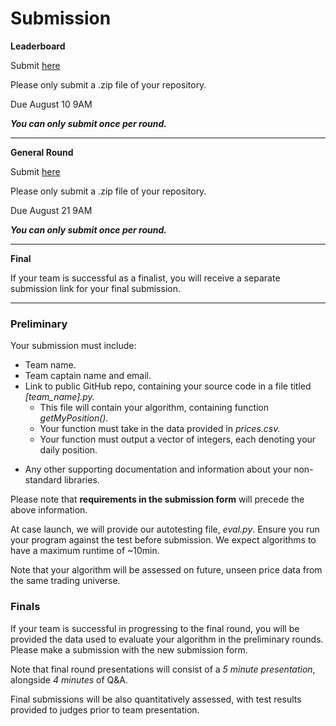 # Submission

[//]: # (You can submit your GitHub repo [here]&#40;https://forms.gle/GiTtibt3qV4MxWPM8&#41;.)


**Leaderboard** 

Submit [here](https://docs.google.com/forms/d/e/1FAIpQLSfW38uanZzTMOvfHPKQQDbyohS3oBlVYUAsYlO5cU0LBUsS_Q/viewform?usp=sf_link)

Please only submit a .zip file of your repository.

Due August 10 9AM

***You can only submit once per round.***

---

**General Round**

Submit [here](https://docs.google.com/forms/d/e/1FAIpQLSfW38uanZzTMOvfHPKQQDbyohS3oBlVYUAsYlO5cU0LBUsS_Q/viewform?usp=sf_link)

Please only submit a .zip file of your repository.

Due August 21 9AM

***You can only submit once per round.***

---

**Final**

If your team is successful as a finalist, you will receive a separate submission link for your final submission.

---
### Preliminary

Your submission must include:

- Team name.
- Team captain name and email.
- Link to public GitHub repo, containing your source code in a file titled _[team_name].py._
  - This file will contain your algorithm, containing function _getMyPosition()._
  - Your function must take in the data provided in _prices.csv._
  - Your function must output a vector of integers, each denoting your daily position.

[//]: # (- 1 minute video, briefly explaining your algorithm and what strategies you employed.)
[//]: # (  - Team members are not _required_ to be in the video - voiceovers will suffice.)
- Any other supporting documentation and information about your non-standard libraries.

Please note that **requirements in the submission form** will precede the above information.

At case launch, we will provide our autotesting file, _eval.py_. Ensure you run your program against the test before submission. We expect algorithms to have a maximum runtime of ~10min.

Note that your algorithm will be assessed on future, unseen price data from the same trading universe.

### Finals

If your team is successful in progressing to the final round, you will be provided the data used to evaluate your algorithm in the preliminary rounds. Please make a submission with the new submission form.

Note that final round presentations will consist of a _5 minute presentation_, alongside _4 minutes_ of Q&A.

Final submissions will be also quantitatively assessed, with test results provided to judges prior to team presentation.
